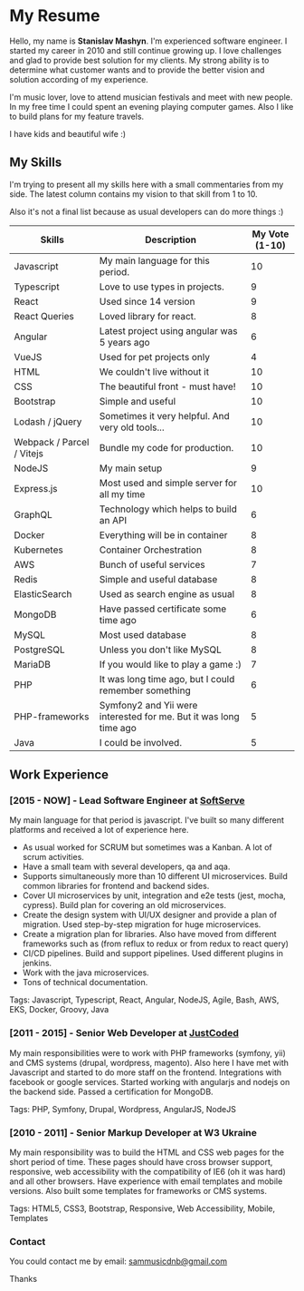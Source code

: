 # My Resume
Hello, my name is **Stanislav Mashyn**. I'm experienced software engineer. 
I started my career in 2010 and still continue growing up. 
I love challenges and glad to provide best solution for my clients. 
My strong ability is to determine what customer wants and to provide the better vision and solution according of my experience.

I'm music lover, love to attend musician festivals and meet with new people. 
In my free time I could spent an evening playing computer games. Also I like to build plans for my feature travels.

I have kids and beautiful wife :)

## My Skills

I'm trying to present all my skills here with a small commentaries from my side.
The latest column contains my vision to that skill from 1 to 10.

Also it's not a final list because as usual developers can do more things :)

| Skills                    | Description                                                       | My Vote (1-10) |
|---------------------------|-------------------------------------------------------------------|----------------|
| Javascript                | My main language for this period.                                 | 10             |
| Typescript                | Love to use types in projects.                                    | 9              |
| React                     | Used since 14 version                                             | 9              |
| React Queries             | Loved library for react.                                          | 8              |
| Angular                   | Latest project using angular was 5 years ago                      | 6              |
| VueJS                     | Used for pet projects only                                        | 4              |
| HTML                      | We couldn't live without it                                       | 10             |
| CSS                       | The beautiful front - must have!                                  | 10             |
| Bootstrap                 | Simple and useful                                                 | 10             |
| Lodash / jQuery           | Sometimes it very helpful. And very old tools...                  | 10             |
| Webpack / Parcel / Vitejs | Bundle my code for production.                                    | 10             |
| NodeJS                    | My main setup                                                     | 9              |
| Express.js                | Most used and simple server for all my time                       | 10             |
| GraphQL                   | Technology which helps to build an API                            | 6              |
| Docker                    | Everything will be in container                                   | 8              |
| Kubernetes                | Container Orchestration                                           | 8              |
| AWS                       | Bunch of useful services                                          | 7              |
| Redis                     | Simple and useful database                                        | 8              |
| ElasticSearch             | Used as search engine as usual                                    | 8              |
| MongoDB                   | Have passed certificate some time ago                             | 6              |
| MySQL                     | Most used database                                                | 8              |
| PostgreSQL                | Unless you don't like MySQL                                       | 8              |
| MariaDB                   | If you would like to play a game :)                               | 7              |
| PHP                       | It was long time ago, but I could remember something              | 6              |
| PHP-frameworks            | Symfony2 and Yii were interested for me. But it was long time ago | 5              |
| Java                      | I could be involved.                                              | 5              |

## Work Experience

### [2015 - NOW] - Lead Software Engineer at [SoftServe](https://www.softserveinc.com)
My main language for that period is javascript. I've built so many different platforms and received a lot of experience here.
* As usual worked for SCRUM but sometimes was a Kanban. A lot of scrum activities.
* Have a small team with several developers, qa and aqa.
* Supports simultaneously more than 10 different UI microservices. Build common libraries for frontend and backend sides.
* Cover UI microservices by unit, integration and e2e tests (jest, mocha, cypress). Build plan for covering an old microservices.
* Create the design system with UI/UX designer and provide a plan of migration. Used step-by-step migration for huge microservices.
* Create a migration plan for libraries. Also have moved from different frameworks such as (from reflux to redux or from redux to react query)
* CI/CD pipelines. Build and support pipelines. Used different plugins in jenkins.
* Work with the java microservices.
* Tons of technical documentation.

Tags: Javascript, Typescript, React, Angular, NodeJS, Agile, Bash, AWS, EKS, Docker, Groovy, Java 

### [2011 - 2015] - Senior Web Developer at [JustCoded](https://justcoded.com/)
My main responsibilities were to work with PHP frameworks (symfony, yii) and CMS systems (drupal, wordpress, magento).
Also here I have met with Javascript and started to do more staff on the frontend. 
Integrations with facebook or google services. Started working with angularjs and nodejs on the backend side.
Passed a certification for MongoDB.

Tags: PHP, Symfony, Drupal, Wordpress, AngularJS, NodeJS

### [2010 - 2011] - Senior Markup Developer at W3 Ukraine
My main responsibility was to build the HTML and CSS web pages for the short period of time.
These pages should have cross browser support, responsive, web accessibility with the compatibility of IE6 (oh it was hard) and all other browsers.
Have experience with email templates and mobile versions.
Also built some templates for frameworks or CMS systems.

Tags: HTML5, CSS3, Bootstrap, Responsive, Web Accessibility, Mobile, Templates

### Contact

You could contact me by email: [sammusicdnb@gmail.com](mailto:sammusicdnb@gmail.com)

Thanks
